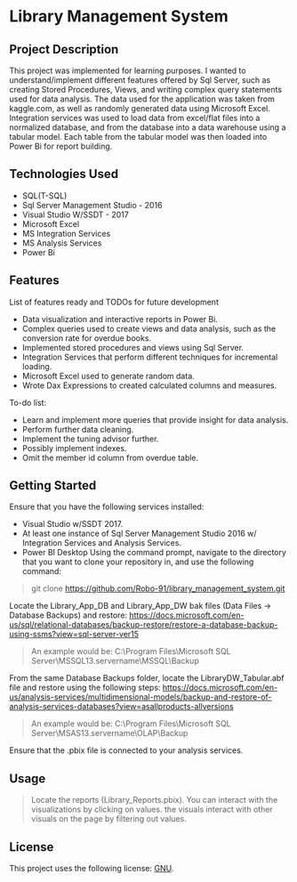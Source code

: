 # Library Management System

## Project Description

This project was implemented for learning purposes. I wanted to understand/implement different features offered by Sql Server, such as creating Stored Procedures, Views, and writing complex query statements used for data analysis. The data used for the application was taken from kaggle.com, as well as randomly generated data using Microsoft Excel. Integration services was used to load data from excel/flat files into a normalized database, and from the database into a data warehouse using a tabular model. Each table from the tabular model was then loaded into Power Bi for report building.

## Technologies Used

* SQL(T-SQL)
* Sql Server Management Studio - 2016
* Visual Studio W/SSDT - 2017
* Microsoft Excel
* MS Integration Services
* MS Analysis Services
* Power Bi

## Features

List of features ready and TODOs for future development
* Data visualization and interactive reports in Power Bi.
* Complex queries used to create views and data analysis, such as the conversion rate for overdue books.
* Implemented stored procedures and views using Sql Server.
* Integration Services that perform different techniques for incremental loading.
* Microsoft Excel used to generate random data.
* Wrote Dax Expressions to created calculated columns and measures.

To-do list:
* Learn and implement more queries that provide insight for data analysis.
* Perform further data cleaning.
* Implement the tuning advisor further.
* Possibly implement indexes.
* Omit the member id column from overdue table.

## Getting Started
   
Ensure that you have the following services installed:
* Visual Studio w/SSDT 2017.
* At least one instance of Sql Server Management Studio 2016 w/ Integration Services and Analysis Services.
* Power BI Desktop
Using the command prompt, navigate to the directory that you want to clone your repository in, and use the following command:

> git clone https://github.com/Robo-91/library_management_system.git

Locate the Library_App_DB and Library_App_DW bak files (Data Files -> Database Backups) and restore:
https://docs.microsoft.com/en-us/sql/relational-databases/backup-restore/restore-a-database-backup-using-ssms?view=sql-server-ver15
>An example would be: C:\Program Files\Microsoft SQL Server\MSSQL13.servername\MSSQL\Backup

From the same Database Backups folder, locate the LibraryDW_Tabular.abf file and restore using the following steps:
 https://docs.microsoft.com/en-us/analysis-services/multidimensional-models/backup-and-restore-of-analysis-services-databases?view=asallproducts-allversions
>An example would be:  C:\Program Files\Microsoft SQL Server\MSAS13.servername\OLAP\Backup

Ensure that the .pbix file is connected to your analysis services.

## Usage

> Locate the reports (Library_Reports.pbix). You can interact with the visualizations by clicking on values. the visuals interact with other visuals on the page by filtering out values.

## License

This project uses the following license: [GNU](https://www.gnu.org/licenses/gpl-3.0.en.html).